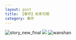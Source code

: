 ```yaml
---
layout: post
title: 【事件】未来可期
category: 事件
---
```

![story_new_final](http://s1r3itzmh.hd-bkt.clouddn.com/img/story_new_final_0322.png)
![](http://s1r2k4uc5.hd-bkt.clouddn.com/img/hot-220717-1.jpg)
![wanshan](http://s1r3itzmh.hd-bkt.clouddn.com/img/wanshan.png)





  




